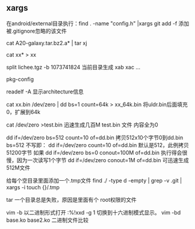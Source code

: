 ## xargs
在android/external目录执行：find . -name "config.h" |xargs git add  -f 添加被.gitignore忽略的该文件

cat  A20-galaxy.tar.bz2.a*  | tar xj 

cat xx*  > xx

split lichee.tgz -b 1073741824 当前目录生成 xab xac ...

pkg-config

readelf -A 显示architecture信息

cat xx.bin /dev/zero | dd bs=1 count=64k > xx_64k.bin 将uldr.bin后面填充0，扩展到64k

cat /dev/zero >test.bin  迅速生成几百M test.bin 文件 内容全为0

dd if=/dev/zero bs=512 count=10  of=dd.bin  拷贝512x10个字节0到dd.bin
bs=512 不写即：
dd if=/dev/zero count=10  of=dd.bin 默认是512，此例拷贝51200字节
如果
dd if=/dev/zero bs=0 conout=100M of=dd.bin 执行得会很慢，因为一次读写1个字节
dd if=/dev/zero conout=1M of=dd.bin 可迅速生成512M文件


给每个空目录里面添加一个.tmp文件
find ./ -type d -empty | grep -v \.git | xargs -i touch {}/.tmp

tar 一个目录总是失败，原因是里面有个 root权限的文件

vim -b 以二进制形式打开 :%!xxd -g 1  切换到十六进制模式显示。
vim -bd base.ko base2.ko 二进制文件比较
